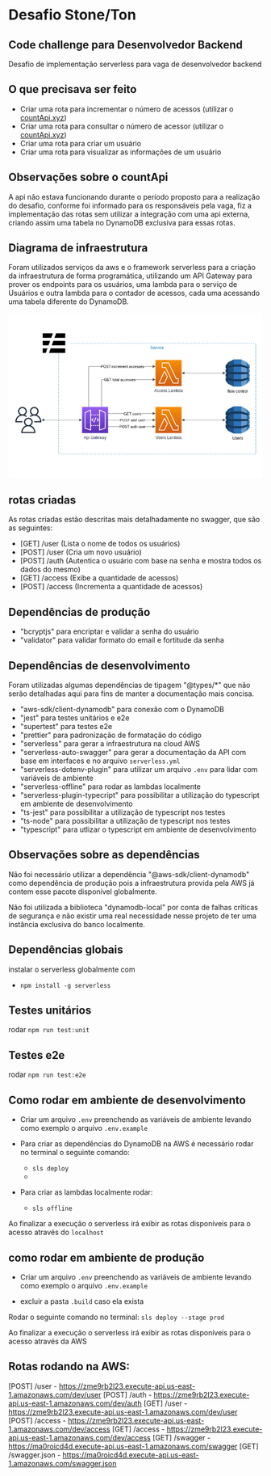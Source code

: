 # Desafio Stone/Ton

## Code challenge para Desenvolvedor Backend

Desafio de implementação serverless para vaga de desenvolvedor backend

## O que precisava ser feito

- Criar uma rota para incrementar o número de acessos (utilizar o [countApi.xyz](https://countapi.xyz))
- Criar uma rota para consultar o número de acessor (utilizar o [countApi.xyz](https://countapi.xyz))
- Criar uma rota para criar um usuário
- Criar uma rota para visualizar as informações de um usuário

## Observações sobre o countApi

A api não estava funcionando durante o período proposto para a realização do desafio, conforme foi informado para os responsáveis pela vaga, fiz a implementação das rotas sem utilizar a integração com uma api externa, criando assim uma tabela no DynamoDB exclusiva para essas rotas.

## Diagrama de infraestrutura
Foram utilizados serviços da aws e o framework serverless para a criação da infraestrutura de forma programática, utilizando um API Gateway para prover os endpoints para os usuários, uma lambda para o serviço de Usuários e outra lambda para o contador de acessos, cada uma acessando uma tabela diferente do DynamoDB.

![](./assets/infra-diagram.png)

## rotas criadas
As rotas criadas estão descritas mais detalhadamente no swagger, que são as seguintes:
- [GET]  /user (Lista o nome de todos os usuários)
- [POST] /user (Cria um novo usuário)
- [POST] /auth (Autentica o usuário com base na senha e mostra todos os dados do mesmo)
- [GET]  /access (Exibe a quantidade de acessos)
- [POST] /access (Incrementa a quantidade de acessos)

## Dependências de produção

- "bcryptjs" para encriptar e validar a senha do usuário
- "validator" para validar formato do email e fortitude da senha

## Dependências de desenvolvimento

Foram utilizadas algumas dependências de tipagem "@types/*" que não serão detalhadas aqui para fins de manter a documentação mais concisa.

- "aws-sdk/client-dynamodb" para conexão com o DynamoDB
- "jest" para testes unitários e e2e
- "supertest" para testes e2e
- "prettier" para padronização de formatação do código
- "serverless" para gerar a infraestrutura na cloud AWS
- "serverless-auto-swagger" para gerar a documentação da API com base em interfaces e no arquivo `serverless.yml`
- "serverless-dotenv-plugin" para utilizar um arquivo `.env` para lidar com variáveis de ambiente
- "serverless-offline" para rodar as lambdas localmente
- "serverless-plugin-typecript" para possibilitar a utilização do typescript em ambiente de desenvolvimento
- "ts-jest" para possibilitar a utilização de typescript nos testes
- "ts-node" para possibilitar a utilização de typescript nos testes
- "typescript" para utlizar o typescript em ambiente de desenvolvimento

## Observações sobre as dependências

Não foi necessário utilizar a dependência "@aws-sdk/client-dynamodb" como dependência de produção pois a infraestrutura provida pela AWS já contem esse pacote disponível globalmente.

Não foi utilizada a biblioteca "dynamodb-local" por conta de falhas críticas de segurança e não existir uma real necessidade nesse projeto de ter uma instância exclusiva do banco localmente.

## Dependências globais

instalar o serverless globalmente com
  - `npm install -g serverless`

## Testes unitários

rodar `npm run test:unit`

## Testes e2e

rodar `npm run test:e2e`

## Como rodar em ambiente de desenvolvimento

- Criar um arquivo `.env` preenchendo as variáveis de ambiente levando como exemplo o arquivo `.env.example`

- Para criar as dependências do DynamoDB na AWS é necessário rodar no terminal o seguinte comando:
  - `sls deploy`
  - 
- Para criar as lambdas localmente rodar:
  - `sls offline`

Ao finalizar a execução o serverless irá exibir as rotas disponíveis para o acesso através do `localhost`

## como rodar em ambiente de produção

- Criar um arquivo `.env` preenchendo as variáveis de ambiente levando como exemplo o arquivo `.env.example`

- excluir a pasta `.build` caso ela exista

Rodar o seguinte comando no terminal: 
`sls deploy --stage prod`

Ao finalizar a execução o serverless irá exibir as rotas disponíveis para o acesso através da AWS

## Rotas rodando na AWS:
  [POST] /user - https://zme9rb2l23.execute-api.us-east-1.amazonaws.com/dev/user
  [POST] /auth - https://zme9rb2l23.execute-api.us-east-1.amazonaws.com/dev/auth
  [GET]  /user - https://zme9rb2l23.execute-api.us-east-1.amazonaws.com/dev/user
  [POST] /access - https://zme9rb2l23.execute-api.us-east-1.amazonaws.com/dev/access
  [GET]  /access - https://zme9rb2l23.execute-api.us-east-1.amazonaws.com/dev/access
  [GET]  /swagger - https://ma0roicd4d.execute-api.us-east-1.amazonaws.com/swagger
  [GET]  /swagger.json - https://ma0roicd4d.execute-api.us-east-1.amazonaws.com/swagger.json